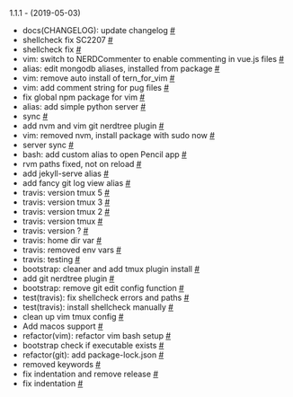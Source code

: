 1.1.1 - (2019-05-03)

- docs(CHANGELOG): update changelog [#](https://github.com/bymathias/dotfiles/commit/6fa33fd08ab973b982ef30afd041c40790693fe4 "commit 6fa33fd")
- shellcheck fix SC2207 [#](https://github.com/bymathias/dotfiles/commit/9cff27c4fee583695bb64cf01087b56d005c55ea "commit 9cff27c")
- shellcheck fix [#](https://github.com/bymathias/dotfiles/commit/0b1c4eb71f82afb884ece8d08a1a1525c09f39e2 "commit 0b1c4eb")
- vim: switch to NERDCommenter to enable commenting in vue.js files [#](https://github.com/bymathias/dotfiles/commit/6857e01438807078d10f205f357e63e0ecae625b "commit 6857e01")
- alias: edit mongodb aliases, installed from package [#](https://github.com/bymathias/dotfiles/commit/5f2091a8b7d293a05d7b4c8a564d6aad284a7e18 "commit 5f2091a")
- vim: remove auto install of tern_for_vim [#](https://github.com/bymathias/dotfiles/commit/30a3ee4bbd0454e3338d895b3a35f59c7140ac75 "commit 30a3ee4")
- vim: add comment string for pug files [#](https://github.com/bymathias/dotfiles/commit/a843ccbbb6e68f2c46c091b1eda54e140b40bee1 "commit a843ccb")
- fix global npm package for vim [#](https://github.com/bymathias/dotfiles/commit/2fb7c98b9bbc907193d30adfe142777ab3444db7 "commit 2fb7c98")
- alias: add simple python server [#](https://github.com/bymathias/dotfiles/commit/1a9ca8bb2fea2b0c3eab3ca2e69b6ce2507546ad "commit 1a9ca8b")
- sync [#](https://github.com/bymathias/dotfiles/commit/e7a91a791ffad947d791597613f2f4a438048826 "commit e7a91a7")
- add nvm and vim git nerdtree plugin [#](https://github.com/bymathias/dotfiles/commit/5fe0766ee2fb646add12c749793db94c0184e267 "commit 5fe0766")
- vim: removed nvm, install package with sudo now [#](https://github.com/bymathias/dotfiles/commit/47827d8f9d2d06cd37e9819890edf6eb85ad7b1c "commit 47827d8")
- server sync [#](https://github.com/bymathias/dotfiles/commit/870e9ba6f347779c304a0c1be839882ba880a43c "commit 870e9ba")
- bash: add custom alias to open Pencil app [#](https://github.com/bymathias/dotfiles/commit/cffb4166c6c2458ab49a0e358ff6749349469556 "commit cffb416")
- rvm paths fixed, not on reload [#](https://github.com/bymathias/dotfiles/commit/7b7e1dc1d970d40f6e8aa1244dcec8e01552ffd8 "commit 7b7e1dc")
- add jekyll-serve alias [#](https://github.com/bymathias/dotfiles/commit/51830a71d3ba5a39e89ac4f5193b0b0d36032444 "commit 51830a7")
- add fancy git log view alias [#](https://github.com/bymathias/dotfiles/commit/89382d11f98f59cd9fa344fab6946d84f7e56e11 "commit 89382d1")
- travis: version tmux 5 [#](https://github.com/bymathias/dotfiles/commit/045180f5c4f4d849a15a75ee21b48b92133f9b4a "commit 045180f")
- travis: version tmux 3 [#](https://github.com/bymathias/dotfiles/commit/cf6363a46ac89e3bdfaa882653d22b31951b383b "commit cf6363a")
- travis: version tmux 2 [#](https://github.com/bymathias/dotfiles/commit/9b7209a27be4924898feb2902b7105f21020fbc5 "commit 9b7209a")
- travis: version tmux [#](https://github.com/bymathias/dotfiles/commit/79ff417642dcaf1d63ab2b421788fcc6c67643a3 "commit 79ff417")
- travis: version ? [#](https://github.com/bymathias/dotfiles/commit/541f22be365eb1face99f47ebe6b8922d57ee8f1 "commit 541f22b")
- travis: home dir var [#](https://github.com/bymathias/dotfiles/commit/e576fe0eebb3c55f6c8fb30a9ea6d91e5f47d266 "commit e576fe0")
- travis: removed env vars [#](https://github.com/bymathias/dotfiles/commit/a0bd8e50cc715ea3c810611b88b3c1b588d205ec "commit a0bd8e5")
- travis: testing [#](https://github.com/bymathias/dotfiles/commit/fed383cda5dd2a20c6e9ab758085323136182a77 "commit fed383c")
- bootstrap: cleaner and add tmux plugin install [#](https://github.com/bymathias/dotfiles/commit/5e0091d9b14b36b61e0cfe289b0ec9f9a2dc5fff "commit 5e0091d")
- add git nerdtree plugin [#](https://github.com/bymathias/dotfiles/commit/08a6916b76a8e1b18013349829ca8ee70eb4cc96 "commit 08a6916")
- bootstrap: remove git edit config function [#](https://github.com/bymathias/dotfiles/commit/e4868814daf2cabe43bf3a2c4b45be67686b2243 "commit e486881")
- test(travis): fix shellcheck errors and paths [#](https://github.com/bymathias/dotfiles/commit/7f4e9ce0f98ba1c21afa84e14f40e6ae5de7b518 "commit 7f4e9ce")
- test(travis): install shellcheck manually [#](https://github.com/bymathias/dotfiles/commit/2629de63b5f18945c07ee82b8d3dda13d29325c8 "commit 2629de6")
- clean up vim tmux config [#](https://github.com/bymathias/dotfiles/commit/ab50b640df3d9550b53d3e6b1609c05c69b0c665 "commit ab50b64")
- Add macos support [#](https://github.com/bymathias/dotfiles/commit/06643059a813d2b1873c3f5d796e7d88df177dac "commit 0664305")
- refactor(vim): refactor vim bash setup [#](https://github.com/bymathias/dotfiles/commit/7ff06e0943a4acce8d53660a7cd6b7b9566bf766 "commit 7ff06e0")
- bootstrap check if executable exists [#](https://github.com/bymathias/dotfiles/commit/7a4207d2ed78dd8c13d3873e958406c565e2c53f "commit 7a4207d")
- refactor(git): add package-lock.json [#](https://github.com/bymathias/dotfiles/commit/467c0d4380c6a1ef265e73d8361f4cb9931d2dfd "commit 467c0d4")
- removed keywords [#](https://github.com/bymathias/dotfiles/commit/b02412a5ee5b2ec40bfc7133d43b681453c7cd0e "commit b02412a")
- fix indentation and remove release [#](https://github.com/bymathias/dotfiles/commit/5583501a9650e13bca131ce7d6724ea7f112aaa9 "commit 5583501")
- fix indentation [#](https://github.com/bymathias/dotfiles/commit/db2530c1d8dcdbf93f7c36b4685341dd5e47daf6 "commit db2530c")

